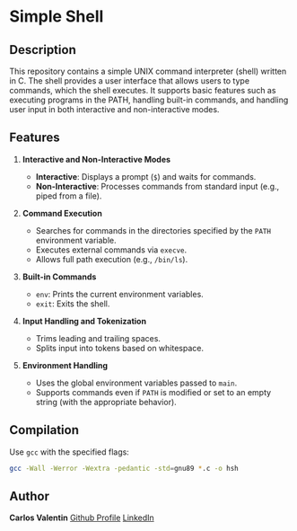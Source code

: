 # Simple Shell

## Description
This repository contains a simple UNIX command interpreter (shell) written in C. The shell provides a user interface that allows users to type commands, which the shell executes. It supports basic features such as executing programs in the PATH, handling built-in commands, and handling user input in both interactive and non-interactive modes.

## Features
1. **Interactive and Non-Interactive Modes**  
   - **Interactive**: Displays a prompt (`$`) and waits for commands.
   - **Non-Interactive**: Processes commands from standard input (e.g., piped from a file).

2. **Command Execution**  
   - Searches for commands in the directories specified by the `PATH` environment variable.
   - Executes external commands via `execve`.
   - Allows full path execution (e.g., `/bin/ls`).

3. **Built-in Commands**
   - `env`: Prints the current environment variables.
   - `exit`: Exits the shell.

4. **Input Handling and Tokenization**
   - Trims leading and trailing spaces.
   - Splits input into tokens based on whitespace.

5. **Environment Handling**
   - Uses the global environment variables passed to `main`.
   - Supports commands even if `PATH` is modified or set to an empty string (with the appropriate behavior).

## Compilation
Use `gcc` with the specified flags:
```bash
gcc -Wall -Werror -Wextra -pedantic -std=gnu89 *.c -o hsh
```
## Author
**Carlos Valentin**
[Github Profile](https://github.com/Cvalentin4153)
[LinkedIn](https://www.linkedin.com/in/carlos-valentin-24706b336/)
